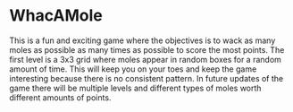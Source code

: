 # WhacAMole
This is a fun and exciting game where the objectives is to wack as many moles as possible as many times as possible to score the most points. The first level is a 3x3 grid where moles appear in random boxes for a random amount of time. This will keep you on your toes and keep the game interesting because there is no consistent pattern. In future updates of the game there will be multiple levels and different types of moles worth different amounts of points.

# 



